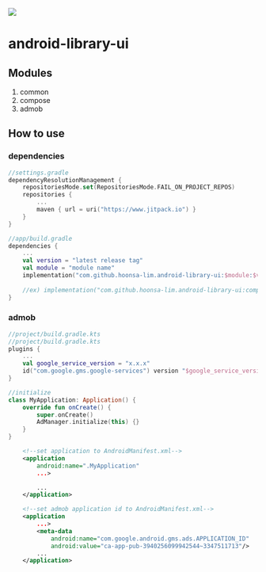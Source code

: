 [![](https://jitpack.io/v/hoonsa-lim/android-library-ui.svg)](https://jitpack.io/#hoonsa-lim/android-library-ui)

# android-library-ui
## Modules
1. common
2. compose
3. admob

## How to use
### dependencies
```kotlin
//settings.gradle
dependencyResolutionManagement {
    repositoriesMode.set(RepositoriesMode.FAIL_ON_PROJECT_REPOS)
    repositories {
        ...
        maven { url = uri("https://www.jitpack.io") }
    }
}

//app/build.gradle
dependencies {
    ...
    val version = "latest release tag"
    val module = "module name"
    implementation("com.github.hoonsa-lim.android-library-ui:$module:$version")
    
    //ex) implementation("com.github.hoonsa-lim.android-library-ui:compose:1.0.0")
}

```

### admob
```kotlin
//project/build.gradle.kts
//project/build.gradle.kts
plugins {
    ...
    val google_service_version = "x.x.x"
    id("com.google.gms.google-services") version "$google_service_version" apply false
}

//initialize
class MyApplication: Application() {
    override fun onCreate() {
        super.onCreate()
        AdManager.initialize(this) {}
    }
}
```

```xml
    <!--set application to AndroidManifest.xml-->
    <application
        android:name=".MyApplication"
        ...>

        ...
    </application>
```
```xml
    <!--set admob application id to AndroidManifest.xml-->
    <application
        ...>
        <meta-data
            android:name="com.google.android.gms.ads.APPLICATION_ID"
            android:value="ca-app-pub-3940256099942544~3347511713"/>
        ...
    </application>
```
